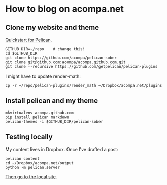 # How to blog on acompa.net

## Clone my website and theme

[Quickstart for Pelican](http://docs.getpelican.com/en/3.6.3/quickstart.html).

```
GITHUB_DIR=~/repo    # change this!
cd $GITHUB_DIR
git clone https://github.com/acompa/pelican-sober
git clone git@github.com:acompa/acompa.github.com.git
git clone --recursive https://github.com/getpelican/pelican-plugins
```

I might have to update render-math:

```
cp -r ~/repo/pelican-plugins/render_math ~/Dropbox/acompa.net/plugins
```

## Install pelican and my theme

```
mkvirtualenv acompa.github.com
pip install pelican markdown
pelican-themes -i $GITHUB_DIR/pelican-sober
```

## Testing locally

My content lives in Dropbox. Once I've drafted a post:

```
pelican content
cd ~/Dropbox/acompa.net/output
python -m pelican.server
```

[Then go to the local site](http://localhost:8000/).
